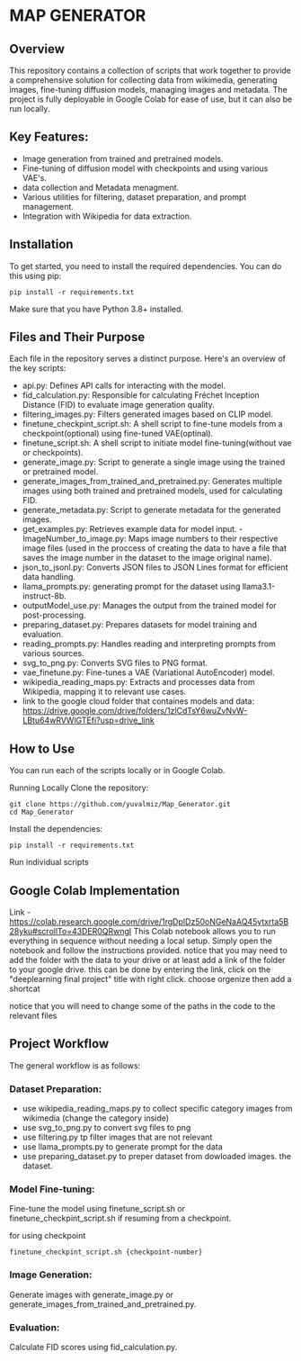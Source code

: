 # MAP GENERATOR
## Overview
This repository contains a collection of scripts that work together to provide a comprehensive solution for collecting data from wikimedia, generating images, fine-tuning diffusion models, managing images and metadata. The project is fully deployable in Google Colab for ease of use, but it can also be run locally.

## Key Features:
- Image generation from trained and pretrained models.
- Fine-tuning of diffusion model with checkpoints and using various VAE's.
- data collection and Metadata menagment.
- Various utilities for filtering, dataset preparation, and prompt management.
- Integration with Wikipedia for data extraction.
## Installation
To get started, you need to install the required dependencies. You can do this using pip:

```
pip install -r requirements.txt
```
Make sure that you have Python 3.8+ installed.

## Files and Their Purpose
Each file in the repository serves a distinct purpose. Here's an overview of the key scripts:

- api.py: Defines API calls for interacting with the model.
- fid_calculation.py: Responsible for calculating Fréchet Inception Distance (FID) to evaluate image generation quality.
- filtering_images.py: Filters generated images based on CLIP model.
- finetune_checkpint_script.sh: A shell script to fine-tune models from a checkpoint(optional) using fine-tuned VAE(optinal).
- finetune_script.sh: A shell script to initiate model fine-tuning(without vae or checkpoints).
- generate_image.py: Script to generate a single image using the trained or pretrained model.
- generate_images_from_trained_and_pretrained.py: Generates multiple images using both trained and pretrained models, used for calculating FID.
- generate_metadata.py: Script to generate metadata for the generated images.
- get_examples.py: Retrieves example data for model input.
-ImageNumber_to_image.py: Maps image numbers to their respective image files (used in the proccess of creating the data to have a file that saves the image number in the dataset to the image original name).
- json_to_jsonl.py: Converts JSON files to JSON Lines format for efficient data handling.
- llama_prompts.py: generating prompt for the dataset using llama3.1-instruct-8b.
- outputModel_use.py: Manages the output from the trained model for post-processing.
- preparing_dataset.py: Prepares datasets for model training and evaluation.
- reading_prompts.py: Handles reading and interpreting prompts from various sources.
- svg_to_png.py: Converts SVG files to PNG format.
- vae_finetune.py: Fine-tunes a VAE (Variational AutoEncoder) model.
- wikipedia_reading_maps.py: Extracts and processes data from Wikipedia, mapping it to relevant use cases.
- link to the google cloud folder that containes models and data: https://drive.google.com/drive/folders/1zlCdTsY6wuZvNvW-LBtu64wRVWlGTEfi?usp=drive_link

## How to Use
You can run each of the scripts locally or in Google Colab.

Running Locally
Clone the repository:

```
git clone https://github.com/yuvalmiz/Map_Generator.git
cd Map_Generator
```
Install the dependencies:

```
pip install -r requirements.txt
```
Run individual scripts


## Google Colab Implementation
Link - https://colab.research.google.com/drive/1rgDpIDz50oNGeNaAQ45ytxrta5B28yku#scrollTo=43DER0QRwngI
This Colab notebook allows you to run everything in sequence without needing a local setup. Simply open the notebook and follow the instructions provided.
notice that you may need to add the folder with the data to your drive or at least add a link of the folder to your google drive.
this can be done by entering the link, click on the "deeplearning final project" title with right click. choose orgenize then add a shortcat

notice that you will need to change some of the paths in the code to the relevant files

## Project Workflow
The general workflow is as follows:

### Dataset Preparation:

- use wikipedia_reading_maps.py to collect specific category images from wikimedia (change the category inside)
- use svg_to_png.py to convert svg files to png
- use filtering.py tp filter images that are not relevant
- use llama_prompts.py to generate prompt for the data
- use preparing_dataset.py to preper dataset from dowloaded images. the dataset.

### Model Fine-tuning:

Fine-tune the model using finetune_script.sh or finetune_checkpint_script.sh if resuming from a checkpoint.

for using checkpoint 
```
finetune_checkpint_script.sh {checkpoint-number}
```

### Image Generation:

Generate images with generate_image.py or generate_images_from_trained_and_pretrained.py.
### Evaluation:

Calculate FID scores using fid_calculation.py.
